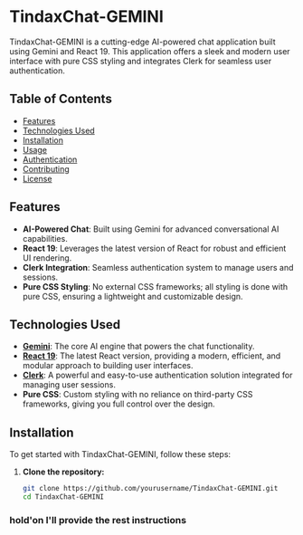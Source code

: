 # TindaxChat-GEMINI

TindaxChat-GEMINI is a cutting-edge AI-powered chat application built using
Gemini and React 19. This application offers a sleek and modern user interface
with pure CSS styling and integrates Clerk for seamless user authentication.

## Table of Contents

- [Features](#features)
- [Technologies Used](#technologies-used)
- [Installation](#installation)
- [Usage](#usage)
- [Authentication](#authentication)
- [Contributing](#contributing)
- [License](#license)

## Features

- **AI-Powered Chat**: Built using Gemini for advanced conversational AI
  capabilities.
- **React 19**: Leverages the latest version of React for robust and efficient
  UI rendering.
- **Clerk Integration**: Seamless authentication system to manage users and
  sessions.
- **Pure CSS Styling**: No external CSS frameworks; all styling is done with
  pure CSS, ensuring a lightweight and customizable design.

## Technologies Used

- **[Gemini](https://gemini.ai/)**: The core AI engine that powers the chat
  functionality.
- **[React 19](https://reactjs.org/)**: The latest React version, providing a
  modern, efficient, and modular approach to building user interfaces.
- **[Clerk](https://clerk.dev/)**: A powerful and easy-to-use authentication
  solution integrated for managing user sessions.
- **Pure CSS**: Custom styling with no reliance on third-party CSS frameworks,
  giving you full control over the design.

## Installation

To get started with TindaxChat-GEMINI, follow these steps:

1. **Clone the repository:**
   ```bash
   git clone https://github.com/yourusername/TindaxChat-GEMINI.git
   cd TindaxChat-GEMINI
   ```

### hold'on I'll provide the rest instructions
